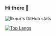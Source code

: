 ### Hi there 👋

![İlknur's GitHub stats](https://github-readme-stats.vercel.app/api?username=ilknur&theme=midnight-purple&show_icons=true)

[![Top Langs](https://github-readme-stats.vercel.app/api/top-langs/?username=ilknurs)](https://github.com/anuraghazra/github-readme-stats)

<!--
**ilknurs/ilknurs** is a ✨ _special_ ✨ repository because its `README.md` (this file) appears on your GitHub profile.

Here are some ideas to get you started:

- 🔭 I’m currently working on ...
- 🌱 I’m currently learning ...
- 👯 I’m looking to collaborate on ...
- 🤔 I’m looking for help with ...
- 💬 Ask me about ...
- 📫 How to reach me: ...
- 😄 Pronouns: ...
- ⚡ Fun fact: ...
-->
